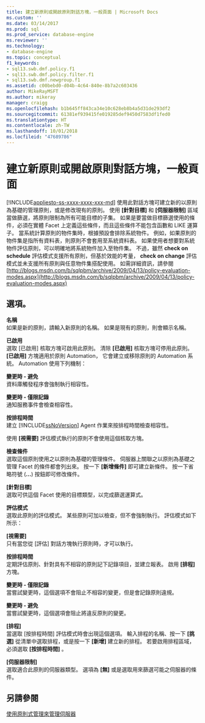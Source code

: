 ```yaml
---
title: 建立新原則或開啟原則對話方塊，一般頁面 | Microsoft Docs
ms.custom: ''
ms.date: 03/14/2017
ms.prod: sql
ms.prod_service: database-engine
ms.reviewer: ''
ms.technology:
- database-engine
ms.topic: conceptual
f1_keywords:
- sql13.swb.dmf.policy.f1
- sql13.swb.dmf.policy.filter.f1
- sql13.swb.dmf.newgroup.f1
ms.assetid: c00bebd0-d04b-4c64-840e-8b7a2c603436
author: MikeRayMSFT
ms.author: mikeray
manager: craigg
ms.openlocfilehash: b1b645ff843ca34e10c628eb8b4a5d31de293df2
ms.sourcegitcommit: 61381ef939415fe019285def9450d7583df1fed0
ms.translationtype: HT
ms.contentlocale: zh-TW
ms.lasthandoff: 10/01/2018
ms.locfileid: "47689786"
---
```

# <a name="create-new-policy-or-open-policy-dialog-box-general-page"></a>建立新原則或開啟原則對話方塊，一般頁面
[!INCLUDE[appliesto-ss-xxxx-xxxx-xxx-md](../../includes/appliesto-ss-xxxx-xxxx-xxx-md.md)]
  使用此對話方塊可建立新的以原則為基礎的管理原則，或是修改現有的原則。 使用 **[針對目標]** 和 **[伺服器限制]** 區域當做篩選，將原則限制為所有可能目標的子集。 如果是要當做目標篩選使用的條件，必須在實體 Facet 上定義這些條件，而且這些條件不能包含函數和 LIKE 運算子。 當系統計算原則的物件集時，根據預設會排除系統物件。  例如，如果原則的物件集是指所有資料表，則原則不會套用至系統資料表。 如果使用者想要對系統物件評估原則，可以明確地將系統物件加入至物件集。 不過，雖然 **check on schedule** 評估模式支援所有原則，但基於效能的考量， **check on change** 評估模式並未支援所有原則與任意物件集搭配使用。 如需詳細資訊，請參閱 [http://blogs.msdn.com/b/sqlpbm/archive/2009/04/13/policy-evaluation-modes.aspx](http://blogs.msdn.com/b/sqlpbm/archive/2009/04/13/policy-evaluation-modes.aspx)  
  
## <a name="options"></a>選項。  
 **名稱**  
 如果是新的原則，請輸入新原則的名稱。 如果是現有的原則，則會顯示名稱。  
  
 **已啟用**  
 選取 [已啟用] 核取方塊可啟用此原則。 清除 **[已啟用]** 核取方塊可停用此原則。 **[已啟用]** 方塊適用於原則 Automation， 它會建立或移除原則的 Automation 系統。 Automation 使用下列機制：  
  
 **變更時 - 避免**  
 資料庫觸發程序會強制執行相容性。  
  
 **變更時 - 僅限記錄**  
 通知服務事件會檢查相容性。  
  
 **按排程時間**  
 建立 [!INCLUDE[ssNoVersion](../../includes/ssnoversion-md.md)] Agent 作業來按排程時間檢查相容性。  
  
 使用 **[視需要]** 評估模式執行的原則不會使用這個核取方塊。  
  
 **檢查條件**  
 選取這個原則使用之以原則為基礎的管理條件。 伺服器上關聯之以原則為基礎之管理 Facet 的條件都會列出來。 按一下 **[新增條件]** 即可建立新條件。 按一下省略符號 (**…**) 按鈕即可修改條件。  
  
 **[針對目標]**  
 選取可供這個 Facet 使用的目標類型，以完成篩選運算式。  
  
 **評估模式**  
 選取此原則的評估模式。 某些原則可加以檢查，但不會強制執行。 評估模式如下所示：  
  
 **[視需要]**  
 只有當您從 [評估] 對話方塊執行原則時，才可以執行。  
  
 **按排程時間**  
 定期評估原則、針對具有不相容的原則記下記錄項目，並建立報表。 啟用 **[排程]** 方塊。  
  
 **變更時 - 僅限記錄**  
 當嘗試變更時，這個選項不會阻止不相容的變更，但是會記錄原則違規。  
  
 **變更時 - 避免**  
 當嘗試變更時，這個選項會阻止將違反原則的變更。  
  
 **[排程]**  
 當選取 [按排程時間] 評估模式時會出現這個選項。 輸入排程的名稱、按一下 **[挑選]** 從清單中選取排程，或是按一下 **[新增]** 建立新的排程。 若要啟用排程區域，必須選取 **[按排程時間]** 。  
  
 **[伺服器限制]**  
 選取適合此原則的伺服器類型。 選項為 **[無]** 或是選取用來篩選可能之伺服器的條件。  
  
## <a name="see-also"></a>另請參閱  
 [使用原則式管理來管理伺服器](../../relational-databases/policy-based-management/administer-servers-by-using-policy-based-management.md)  
  
  
